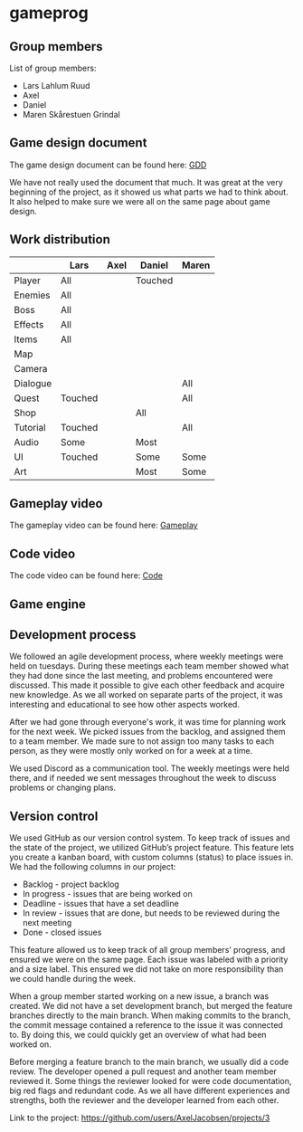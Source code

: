 # gameprog
## Group members
List of group members:
- Lars Lahlum Ruud
- Axel
- Daniel
- Maren Skårestuen Grindal

## Game design document
The game design document can be found here: [GDD](./game_design_document.pdf) 

We have not really used the document that much. It was great at the very beginning of the project, as it showed us what parts we had to think about. It also helped to make sure we were all on the same page about game design.

## Work distribution
|         |Lars   |Axel|Daniel|Maren|
|---------|-------|----|------|-----|
|Player   |All    |    |Touched|     |
|Enemies  |All    |    |      |     |
|Boss     |All    |    |      |     |
|Effects  |All    |    |      |     |
|Items    |All    |    |      |     |
|Map      |       |    |      |     |
|Camera   |       |    |      |     |
|Dialogue |       |    |      |All  |
|Quest    |Touched|    |      |All  |
|Shop     |       |    |All   |     |
|Tutorial |Touched|    |      |All  |
|Audio    |Some   |    |Most  |     |
|UI       |Touched|    |Some  |Some |
|Art      |       |    |Most  |Some |

## Gameplay video
The gameplay video can be found here: [Gameplay]()

## Code video
The code video can be found here: [Code]()

## Game engine

## Development process
We followed an agile development process, where weekly meetings were held on tuesdays. During these meetings each team member showed what they had done since the last meeting, and problems encountered were discussed. This made it possible to give each other feedback and acquire new knowledge. As we all worked on separate parts of the project, it was interesting and educational to see how other aspects worked.

After we had gone through everyone's work, it was time for planning work for the next week. We picked issues from the backlog, and assigned them to a team member. We made sure to not assign too many tasks to each person, as they were mostly only worked on for a week at a time.

We used Discord as a communication tool. The weekly meetings were held there, and if needed we sent messages throughout the week to discuss problems or changing plans.

## Version control
We used GitHub as our version control system. To keep track of issues and the state of the project, we utilized GitHub’s project feature. This feature lets you create a kanban board, with custom columns (status) to place issues in. We had the following columns in our project:
- Backlog - project backlog 
- In progress - issues that are being worked on 
- Deadline - issues that have a set deadline 
- In review - issues that are done, but needs to be reviewed during the next meeting 
- Done - closed issues 

This feature allowed us to keep track of all group members’ progress, and ensured we were on the same page. Each issue was labeled with a priority and a size label. This ensured we did not take on more responsibility than we could handle during the week. 

When a group member started working on a new issue, a branch was created. We did not have a set development branch, but merged the feature branches directly to the main branch. When making commits to the branch, the commit message contained a reference to the issue it was connected to. By doing this, we could quickly get an overview of what had been worked on. 

Before merging a feature branch to the main branch, we usually did a code review. The developer opened a pull request and another team member reviewed it. Some things the reviewer looked for were code documentation, big red flags and redundant code. As we all have different experiences and strengths, both the reviewer and the developer learned from each other.

Link to the project: https://github.com/users/AxelJacobsen/projects/3
